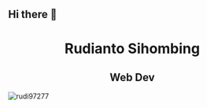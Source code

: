 ## Hi there 👋

<h1 align="center">Rudianto Sihombing</h1>
<h2 align="center">Web Dev</h2>

<p align="left"> <img src="https://komarev.com/ghpvc/?username=rudi97277&label=Profile%20views&color=0e75b6&style=flat" alt="rudi97277" /> </p>

